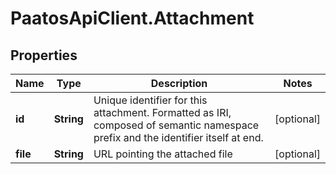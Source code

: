 # PaatosApiClient.Attachment

## Properties
Name | Type | Description | Notes
------------ | ------------- | ------------- | -------------
**id** | **String** | Unique identifier for this attachment. Formatted as IRI, composed of semantic namespace prefix and the identifier itself at end. | [optional] 
**file** | **String** | URL pointing the attached file | [optional] 


